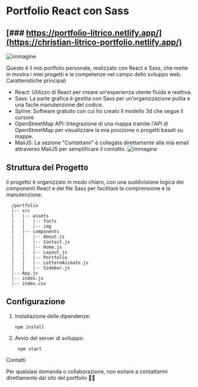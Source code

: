 # Portfolio React con Sass
## [### https://portfolio-litrico.netlify.app/](https://christian-litrico-portfolio.netlify.app/)
![immagine](https://github.com/Umamitas/Portfolio/assets/113865375/b728abed-caa4-4e5f-88b2-9666f914b9b3)



Questo è il mio portfolio personale, realizzato con React e Sass, che mette in mostra i miei progetti e le competenze nel campo dello sviluppo web.
Caratteristiche principali

  - React: Utilizzo di React per creare un'esperienza utente fluida e reattiva.
  - Sass: La parte grafica è gestita con Sass per un'organizzazione pulita e una facile manutenzione del codice.
  - Spline: Software gratuito con cui ho creato il modello 3d che segue il cursore
  - OpenStreetMap API: Integrazione di una mappa tramite l'API di OpenStreetMap per visualizzare la mia posizione o progetti basati su mappe.
  - MailJS: La sezione "Contattami" è collegata direttamente alla mia email attraverso MailJS per semplificare il contatto.
![immagine](https://github.com/Umamitas/Portfolio/assets/113865375/6928f377-2148-4fc5-81d3-61f0cbcf1c08)



## Struttura del Progetto

Il progetto è organizzato in modo chiaro, con una suddivisione logica dei componenti React e dei file Sass per facilitare la comprensione e la manutenzione.

      /portfolio
      |-- src
      |   |-- assets
      |   |   |-- fonts
      |   |   |-- img
      |   |-- components
      |   |   |-- About.js
      |   |   |-- Contact.js
      |   |   |-- Home.js
      |   |   |-- Layout.js
      |   |   |-- Portfolio
      |   |   |-- LettereAnimate.js
      |   |   |-- Sidebar.js
      |-- App.js
      |-- index.js
      |-- index.css
      

## Configurazione

  1. Installazione delle dipendenze:

         npm install
     
  2. Avvio del server di sviluppo:

          npm start

Contatti

Per qualsiasi domanda o collaborazione, non esitare a contattarmi direttamente dal sito del portfolio 🧑‍💻
